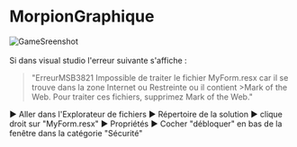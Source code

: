 # MorpionGraphique
![GameSreenshot](https://cdn.discordapp.com/attachments/731164408314593282/1053087021993836614/image.png) <br />  <br />
Si dans visual studio l'erreur suivante s'affiche : 
>"ErreurMSB3821	Impossible de traiter le fichier MyForm.resx car il se trouve dans la zone Internet ou Restreinte ou il contient >Mark of the Web. Pour traiter ces fichiers, supprimez Mark of the Web."

► Aller dans l'Explorateur de fichiers 
► Répertoire de la solution 
► clique droit sur "MyForm.resx" 
► Propriétés 
► Cocher "débloquer" en bas de la fenêtre dans la catégorie "Sécurité"
